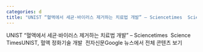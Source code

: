 ```yaml
---
categories: d
title: "UNIST “혈액에서 세균·바이러스 제거하는 치료법 개발” – Sciencetimes  Science Times"
---
```

UNIST “혈액에서 세균·바이러스 제거하는 치료법 개발” – Sciencetimes&nbsp;&nbsp;Science TimesUNIST, 혈액 정화기술 개발&nbsp;&nbsp;전자신문Google 뉴스에서 전체 콘텐츠 보기